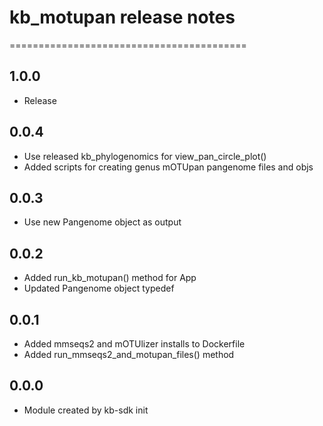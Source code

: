 # kb_motupan release notes
=========================================

1.0.0
-----
* Release

0.0.4
-----
* Use released kb_phylogenomics for view_pan_circle_plot()
* Added scripts for creating genus mOTUpan pangenome files and objs

0.0.3
-----
* Use new Pangenome object as output

0.0.2
-----
* Added run_kb_motupan() method for App
* Updated Pangenome object typedef

0.0.1
-----
* Added mmseqs2 and mOTUlizer installs to Dockerfile
* Added run_mmseqs2_and_motupan_files() method

0.0.0
-----
* Module created by kb-sdk init
